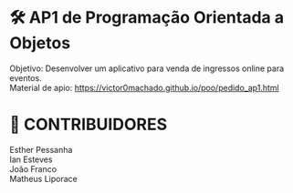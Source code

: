 # ​​<strong>🛠️ AP1 de Programação Orientada a Objetos</strong>

Objetivo: Desenvolver um aplicativo para venda de ingressos online para eventos.<br> 
Material de apio: https://victor0machado.github.io/poo/pedido_ap1.html

# <strong>👥 CONTRIBUIDORES</strong>

Esther Pessanha<br>
Ian Esteves<br>
João Franco<br>
Matheus Liporace
